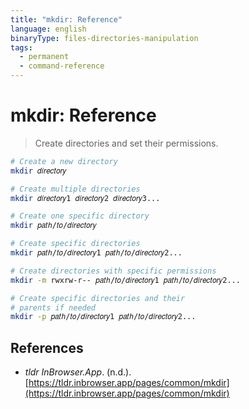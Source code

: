 ```yaml
---
title: "mkdir: Reference"
language: english
binaryType: files-directories-manipulation
tags:
  - permanent
  - command-reference
---
```


# mkdir: Reference

> Create directories and set their permissions.

```bash
# Create a new directory
mkdir 𝑑𝑖𝑟𝑒𝑐𝑡𝑜𝑟𝑦

# Create multiple directories
mkdir 𝑑𝑖𝑟𝑒𝑐𝑡𝑜𝑟𝑦1 𝑑𝑖𝑟𝑒𝑐𝑡𝑜𝑟𝑦2 𝑑𝑖𝑟𝑒𝑐𝑡𝑜𝑟𝑦3...

# Create one specific directory
mkdir 𝑝𝑎𝑡ℎ/𝑡𝑜/𝑑𝑖𝑟𝑒𝑐𝑡𝑜𝑟𝑦

# Create specific directories
mkdir 𝑝𝑎𝑡ℎ/𝑡𝑜/𝑑𝑖𝑟𝑒𝑐𝑡𝑜𝑟𝑦1 𝑝𝑎𝑡ℎ/𝑡𝑜/𝑑𝑖𝑟𝑒𝑐𝑡𝑜𝑟𝑦2...

# Create directories with specific permissions
mkdir -m rwxrw-r-- 𝑝𝑎𝑡ℎ/𝑡𝑜/𝑑𝑖𝑟𝑒𝑐𝑡𝑜𝑟𝑦1 𝑝𝑎𝑡ℎ/𝑡𝑜/𝑑𝑖𝑟𝑒𝑐𝑡𝑜𝑟𝑦2...

# Create specific directories and their
# parents if needed
mkdir -p 𝑝𝑎𝑡ℎ/𝑡𝑜/𝑑𝑖𝑟𝑒𝑐𝑡𝑜𝑟𝑦1 𝑝𝑎𝑡ℎ/𝑡𝑜/𝑑𝑖𝑟𝑒𝑐𝑡𝑜𝑟𝑦2...
```

## References

- _tldr InBrowser.App_. (n.d.). [https://tldr.inbrowser.app/pages/common/mkdir](https://tldr.inbrowser.app/pages/common/mkdir)
